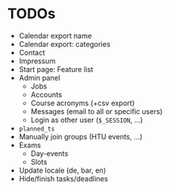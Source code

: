 
TODOs
=====

* Calendar export name
* Calendar export: categories
* Contact
* Impressum
* Start page: Feature list
* Admin panel
  * Jobs
  * Accounts
  * Course acronyms (+csv export)
  * Messages (email to all or specific users)
  * Login as other user (`$_SESSION`, ...)
* `planned_ts`
* Manually join groups (HTU events, ...)
* Exams
  * Day-events
  * Slots
* Update locale (de, bar, en)
* Hide/finish tasks/deadlines
